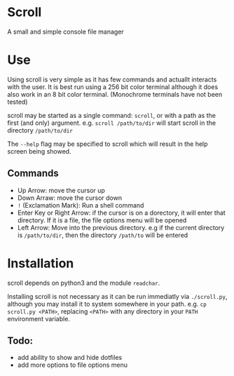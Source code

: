 # Scroll

A small and simple console file manager


# Use
Using scroll is very simple as it has few commands and actuallt interacts with the user. It is best run using a 256 bit color terminal although it does also work in an 8 bit color terminal. (Monochrome terminals have not been tested)

scroll may be started as a single command: `scroll`, or with a path as the first (and only) argument. e.g. `scroll /path/to/dir` will start scroll in the directory `/path/to/dir`

The `--help` flag may be specified to scroll which will result in the help screen being showed.

## Commands

* Up Arrow: move the cursor up
* Down Arraw: move the cursor down
* `!` (Exclamation Mark): Run a shell command
* Enter Key or Right Arrow: if the cursor is on a dorectory, it will enter that directory. If it is a file, the file options menu will be opened
* Left Arrow: Move into the previous directory. e.g if the current directory is `/path/to/dir`, then the directory `/path/to` will be entered


# Installation
scroll depends on python3 and the module `readchar`. 

Installing scroll is not necessary as it can be run immediatly via `./scroll.py`, although you may install it to system somewhere in your path. e.g. `cp scroll.py <PATH>`, replacing `<PATH>` with any directory in your `PATH` environment variable.

## Todo:

- add ability to show and hide dotfiles
- add more options to file options menu

